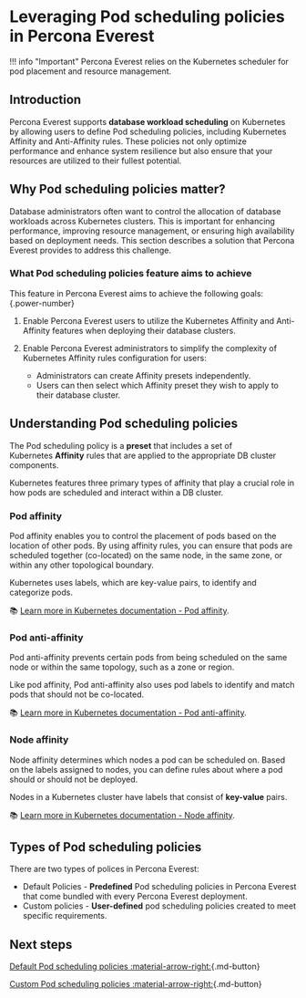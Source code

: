#  Leveraging Pod scheduling policies in Percona Everest

!!! info "Important"
    Percona Everest relies on the Kubernetes scheduler for pod placement and resource management.


## Introduction

Percona Everest supports **database workload scheduling** on Kubernetes by allowing users to define Pod scheduling policies, including Kubernetes Affinity and Anti-Affinity rules. These policies not only optimize performance and enhance system resilience but also ensure that your resources are utilized to their fullest potential.


## Why Pod scheduling policies matter?

Database administrators often want to control the allocation of database workloads across Kubernetes clusters. This is important for enhancing performance, improving resource management, or ensuring high availability based on deployment needs. This section describes a solution that Percona Everest provides to address this challenge.

### What Pod scheduling policies feature aims to achieve

This feature in Percona Everest aims to achieve the following goals:
{.power-number}

1. Enable Percona Everest users to utilize the Kubernetes Affinity and Anti-Affinity features when deploying their database clusters.
   
2. Enable Percona Everest administrators to simplify the complexity of Kubernetes Affinity rules configuration for users:
   - Administrators can create Affinity presets independently.
   - Users can then select which Affinity preset they wish to apply to their database cluster.


## Understanding Pod scheduling policies

The Pod scheduling policy is a **preset** that includes a set of Kubernetes **Affinity** rules that are applied to the appropriate DB cluster components.

Kubernetes features three primary types of affinity that play a crucial role in how pods are scheduled and interact within a DB cluster. 

### Pod affinity

Pod affinity enables you to control the placement of pods based on the location of other pods. By using affinity rules, you can ensure that pods are scheduled together (co-located) on the same node, in the same zone, or within any other topological boundary.

Kubernetes uses labels, which are key-value pairs, to identify and categorize pods.


📚 [Learn more in Kubernetes documentation - Pod affinity](https://kubernetes.io/docs/concepts/scheduling-eviction/assign-pod-node/#inter-pod-affinity-and-anti-affinity).


### Pod anti-affinity

Pod anti-affinity prevents certain pods from being scheduled on the same node or within the same topology, such as a zone or region.

Like pod affinity, Pod anti-affinity also uses pod labels to identify and match pods that should not be co-located.

📚 [Learn more in Kubernetes documentation - Pod anti-affinity](https://kubernetes.io/docs/concepts/scheduling-eviction/assign-pod-node/#inter-pod-affinity-and-anti-affinity).



### Node affinity

Node affinity determines which nodes a pod can be scheduled on. Based on the labels assigned to nodes, you can define rules about where a pod should or should not be deployed. 

Nodes in a Kubernetes cluster have labels that consist of **key-value** pairs.

📚 [Learn more in Kubernetes documentation - Node affinity](https://kubernetes.io/docs/concepts/scheduling-eviction/assign-pod-node/#node-affinity).

## Types of Pod scheduling policies

There are two types of polices in Percona Everest:

- Default Policies - **Predefined** Pod scheduling policies in Percona Everest that come bundled with every Percona Everest deployment.
- Custom policies - **User-defined** pod scheduling policies created to meet specific requirements.


## Next steps

[Default Pod scheduling policies :material-arrow-right:](default_policies.md){.md-button}

[Custom Pod scheduling policies :material-arrow-right:](custom_policies.md){.md-button}

















 











